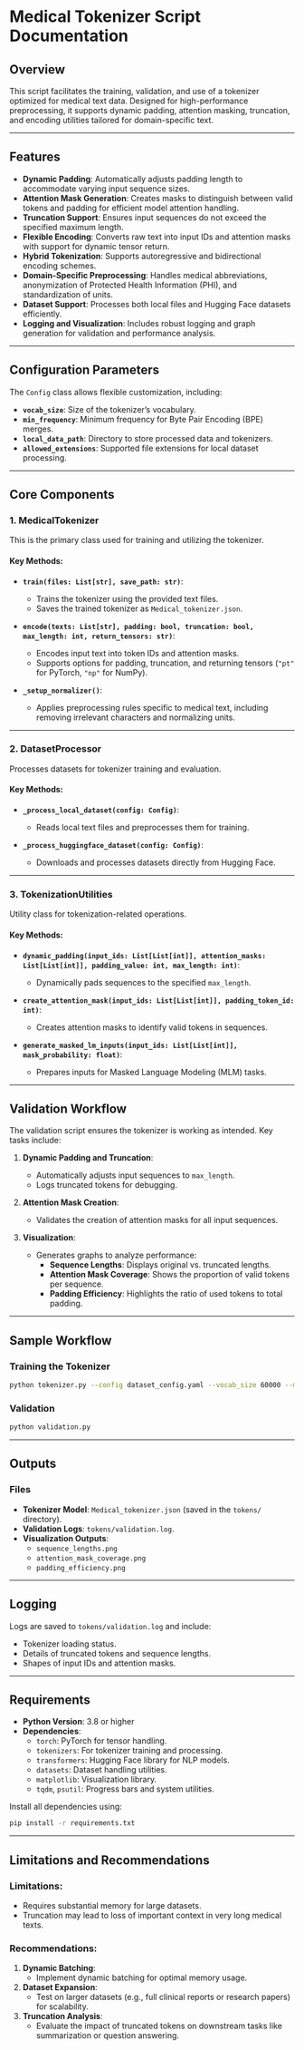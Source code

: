  # Medical Tokenizer Script Documentation

## Overview
This script facilitates the training, validation, and use of a tokenizer optimized for medical text data. Designed for high-performance preprocessing, it supports dynamic padding, attention masking, truncation, and encoding utilities tailored for domain-specific text.

---

## Features
- **Dynamic Padding**: Automatically adjusts padding length to accommodate varying input sequence sizes.
- **Attention Mask Generation**: Creates masks to distinguish between valid tokens and padding for efficient model attention handling.
- **Truncation Support**: Ensures input sequences do not exceed the specified maximum length.
- **Flexible Encoding**: Converts raw text into input IDs and attention masks with support for dynamic tensor return.
- **Hybrid Tokenization**: Supports autoregressive and bidirectional encoding schemes.
- **Domain-Specific Preprocessing**: Handles medical abbreviations, anonymization of Protected Health Information (PHI), and standardization of units.
- **Dataset Support**: Processes both local files and Hugging Face datasets efficiently.
- **Logging and Visualization**: Includes robust logging and graph generation for validation and performance analysis.

---

## Configuration Parameters
The `Config` class allows flexible customization, including:
- **`vocab_size`**: Size of the tokenizer’s vocabulary.
- **`min_frequency`**: Minimum frequency for Byte Pair Encoding (BPE) merges.
- **`local_data_path`**: Directory to store processed data and tokenizers.
- **`allowed_extensions`**: Supported file extensions for local dataset processing.

---

## Core Components

### **1. MedicalTokenizer**
This is the primary class used for training and utilizing the tokenizer.

#### Key Methods:
- **`train(files: List[str], save_path: str)`**:
  - Trains the tokenizer using the provided text files.
  - Saves the trained tokenizer as `Medical_tokenizer.json`.

- **`encode(texts: List[str], padding: bool, truncation: bool, max_length: int, return_tensors: str)`**:
  - Encodes input text into token IDs and attention masks.
  - Supports options for padding, truncation, and returning tensors (`"pt"` for PyTorch, `"np"` for NumPy).

- **`_setup_normalizer()`**:
  - Applies preprocessing rules specific to medical text, including removing irrelevant characters and normalizing units.

---

### **2. DatasetProcessor**
Processes datasets for tokenizer training and evaluation.

#### Key Methods:
- **`_process_local_dataset(config: Config)`**:
  - Reads local text files and preprocesses them for training.

- **`_process_huggingface_dataset(config: Config)`**:
  - Downloads and processes datasets directly from Hugging Face.

---

### **3. TokenizationUtilities**
Utility class for tokenization-related operations.

#### Key Methods:
- **`dynamic_padding(input_ids: List[List[int]], attention_masks: List[List[int]], padding_value: int, max_length: int)`**:
  - Dynamically pads sequences to the specified `max_length`.

- **`create_attention_mask(input_ids: List[List[int]], padding_token_id: int)`**:
  - Creates attention masks to identify valid tokens in sequences.

- **`generate_masked_lm_inputs(input_ids: List[List[int]], mask_probability: float)`**:
  - Prepares inputs for Masked Language Modeling (MLM) tasks.

---

## Validation Workflow
The validation script ensures the tokenizer is working as intended. Key tasks include:
1. **Dynamic Padding and Truncation**:
   - Automatically adjusts input sequences to `max_length`.
   - Logs truncated tokens for debugging.

2. **Attention Mask Creation**:
   - Validates the creation of attention masks for all input sequences.

3. **Visualization**:
   - Generates graphs to analyze performance:
     - **Sequence Lengths**: Displays original vs. truncated lengths.
     - **Attention Mask Coverage**: Shows the proportion of valid tokens per sequence.
     - **Padding Efficiency**: Highlights the ratio of used tokens to total padding.

---

## Sample Workflow
### **Training the Tokenizer**
```bash
python tokenizer.py --config dataset_config.yaml --vocab_size 60000 --min_freq 2
```

### **Validation**
```bash
python validation.py
```

---

## Outputs
### **Files**
- **Tokenizer Model**: `Medical_tokenizer.json` (saved in the `tokens/` directory).
- **Validation Logs**: `tokens/validation.log`.
- **Visualization Outputs**:
  - `sequence_lengths.png`
  - `attention_mask_coverage.png`
  - `padding_efficiency.png`

---

## Logging
Logs are saved to `tokens/validation.log` and include:
- Tokenizer loading status.
- Details of truncated tokens and sequence lengths.
- Shapes of input IDs and attention masks.

---

## Requirements
- **Python Version**: 3.8 or higher
- **Dependencies**:
  - `torch`: PyTorch for tensor handling.
  - `tokenizers`: For tokenizer training and processing.
  - `transformers`: Hugging Face library for NLP models.
  - `datasets`: Dataset handling utilities.
  - `matplotlib`: Visualization library.
  - `tqdm`, `psutil`: Progress bars and system utilities.

Install all dependencies using:
```bash
pip install -r requirements.txt
```

---

## Limitations and Recommendations
### **Limitations**:
- Requires substantial memory for large datasets.
- Truncation may lead to loss of important context in very long medical texts.

### **Recommendations**:
1. **Dynamic Batching**:
   - Implement dynamic batching for optimal memory usage.
2. **Dataset Expansion**:
   - Test on larger datasets (e.g., full clinical reports or research papers) for scalability.
3. **Truncation Analysis**:
   - Evaluate the impact of truncated tokens on downstream tasks like summarization or question answering.

